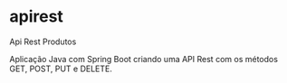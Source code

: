 # apirest
Api Rest Produtos

Aplicação Java com Spring Boot criando uma API Rest com os métodos GET, POST, PUT e DELETE.


